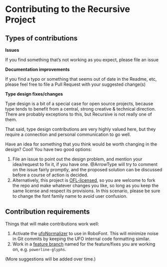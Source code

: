 # Contributing to the Recursive Project
## Types of contributions

**Issues** 

If you find something that’s not working as you expect, please file an issue

**Documentation improvements** 

If you find a typo or something that seems out of date in the Readme, etc, please feel free to file a Pull Request with your suggested change(s)

**Type design fixes/changes**

Type design is a bit of a special case for open source projects, because type tends to benefit from a central, strong creative & technical direction. There are probably exceptions to this, but Recursive is not really one of them.

That said, type design contributions are very highly valued here, but they require a connection and personal communication to go well.

Have an idea for something that you think would be worth changing in the design? Cool! You have two good options:

1. File an issue to point out the design problem, and mention your idea/request to fix it, if you have one. @ArrowType will try to comment on the issue fairly promptly, and the proposed solution can be discussed before a course of action is decided.
2. Alternatively, this project is [OFL-licensed](OFL.txt), so you are welcome to fork the repo and make whatever changes you like, so long as you keep the same license and respect its provisions. In this scenario, please be sure to change the font family name to avoid user confusion.

## Contribution requirements

Things that will make contributions work well:

1. Activate the [ufoNormalizer](https://github.com/unified-font-object/ufoNormalizer) to use in RoboFont. This will minimize noise in Git commits by keeping the UFO internal code formatting similar.
2. Work in a [feature branch](https://guides.github.com/introduction/flow/) named for the feature/fixes you are working on, e.g. `powerline-glyphs`.

(More suggestions will be added over time.)

